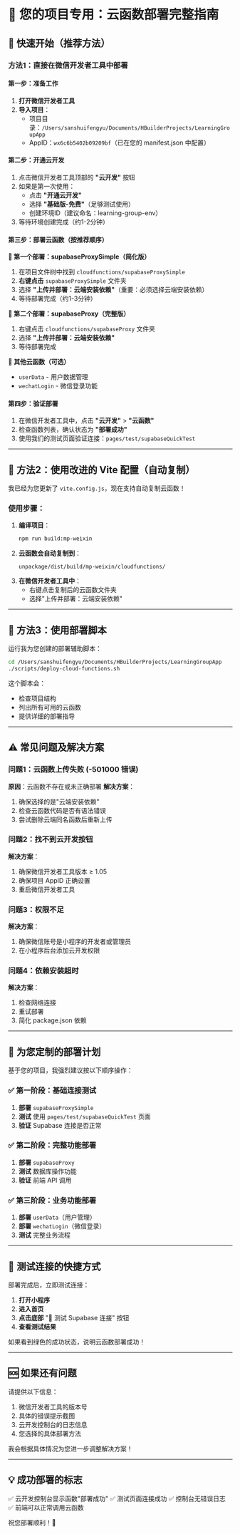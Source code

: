 # 🎯 您的项目专用：云函数部署完整指南

## 🚀 快速开始（推荐方法）

### 方法1：直接在微信开发者工具中部署

#### 第一步：准备工作
1. **打开微信开发者工具**
2. **导入项目**：
   - 项目目录：`/Users/sanshuifengyu/Documents/HBuilderProjects/LearningGroupApp`
   - AppID：`wx6c6b5402b09209bf`（已在您的 manifest.json 中配置）

#### 第二步：开通云开发
1. 点击微信开发者工具顶部的 **"云开发"** 按钮
2. 如果是第一次使用：
   - 点击 **"开通云开发"**
   - 选择 **"基础版-免费"**（足够测试使用）
   - 创建环境ID（建议命名：learning-group-env）
3. 等待环境创建完成（约1-2分钟）

#### 第三步：部署云函数（按推荐顺序）

**🎯 第一个部署：supabaseProxySimple（简化版）**
1. 在项目文件树中找到 `cloudfunctions/supabaseProxySimple`
2. **右键点击** `supabaseProxySimple` 文件夹
3. 选择 **"上传并部署：云端安装依赖"**（重要：必须选择云端安装依赖）
4. 等待部署完成（约1-3分钟）

**🎯 第二个部署：supabaseProxy（完整版）**
1. 右键点击 `cloudfunctions/supabaseProxy` 文件夹
2. 选择 **"上传并部署：云端安装依赖"**
3. 等待部署完成

**🎯 其他云函数（可选）**
- `userData` - 用户数据管理
- `wechatLogin` - 微信登录功能

#### 第四步：验证部署
1. 在微信开发者工具中，点击 **"云开发"** > **"云函数"**
2. 检查函数列表，确认状态为 **"部署成功"**
3. 使用我们的测试页面验证连接：`pages/test/supabaseQuickTest`

---

## 🔧 方法2：使用改进的 Vite 配置（自动复制）

我已经为您更新了 `vite.config.js`，现在支持自动复制云函数！

### 使用步骤：
1. **编译项目**：
   ```bash
   npm run build:mp-weixin
   ```
2. **云函数会自动复制到**：
   ```
   unpackage/dist/build/mp-weixin/cloudfunctions/
   ```
3. **在微信开发者工具中**：
   - 右键点击复制后的云函数文件夹
   - 选择"上传并部署：云端安装依赖"

---

## 🔧 方法3：使用部署脚本

运行我为您创建的部署辅助脚本：

```bash
cd /Users/sanshuifengyu/Documents/HBuilderProjects/LearningGroupApp
./scripts/deploy-cloud-functions.sh
```

这个脚本会：
- 检查项目结构
- 列出所有可用的云函数
- 提供详细的部署指导

---

## ⚠️ 常见问题及解决方案

### 问题1：云函数上传失败 (-501000 错误)
**原因**：云函数不存在或未正确部署
**解决方案**：
1. 确保选择的是"云端安装依赖"
2. 检查云函数代码是否有语法错误
3. 尝试删除云端同名函数后重新上传

### 问题2：找不到云开发按钮
**解决方案**：
1. 确保微信开发者工具版本 ≥ 1.05
2. 确保项目 AppID 正确设置
3. 重启微信开发者工具

### 问题3：权限不足
**解决方案**：
1. 确保微信账号是小程序的开发者或管理员
2. 在小程序后台添加云开发权限

### 问题4：依赖安装超时
**解决方案**：
1. 检查网络连接
2. 重试部署
3. 简化 package.json 依赖

---

## 🎯 为您定制的部署计划

基于您的项目，我强烈建议按以下顺序操作：

### ✅ 第一阶段：基础连接测试
1. **部署** `supabaseProxySimple`
2. **测试** 使用 `pages/test/supabaseQuickTest` 页面
3. **验证** Supabase 连接是否正常

### ✅ 第二阶段：完整功能部署
1. **部署** `supabaseProxy`
2. **测试** 数据库操作功能
3. **验证** 前端 API 调用

### ✅ 第三阶段：业务功能部署
1. **部署** `userData`（用户管理）
2. **部署** `wechatLogin`（微信登录）
3. **测试** 完整业务流程

---

## 📱 测试连接的快捷方式

部署完成后，立即测试连接：

1. **打开小程序**
2. **进入首页**
3. **点击底部** "🔌 测试 Supabase 连接" 按钮
4. **查看测试结果**

如果看到绿色的成功状态，说明云函数部署成功！

---

## 🆘 如果还有问题

请提供以下信息：
1. 微信开发者工具的版本号
2. 具体的错误提示截图
3. 云开发控制台的日志信息
4. 您选择的具体部署方法

我会根据具体情况为您进一步调整解决方案！

---

## 💡 成功部署的标志

✅ 云开发控制台显示函数"部署成功"
✅ 测试页面连接成功
✅ 控制台无错误日志
✅ 前端可以正常调用云函数

祝您部署顺利！🎉
